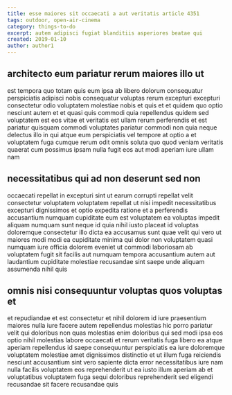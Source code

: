 ```yaml
---
title: esse maiores sit occaecati a aut veritatis article 4351
tags: outdoor, open-air-cinema
category: things-to-do
excerpt: autem adipisci fugiat blanditiis asperiores beatae qui
created: 2019-01-10
author: author1
---
```


## architecto eum pariatur rerum maiores illo ut

est tempora quo totam quis eum ipsa ab libero dolorum consequatur perspiciatis adipisci nobis consequatur voluptas rerum excepturi excepturi consectetur odio voluptatem molestiae nobis et quis et et quidem quo optio nesciunt autem et et quasi quis commodi quia repellendus quidem sed voluptatem est eos vitae et veritatis est ullam rerum perferendis et est pariatur quisquam commodi voluptates pariatur commodi non quia neque delectus illo in qui atque eum perspiciatis vel tempore at optio a et voluptatem fuga cumque rerum odit omnis soluta quo quod veniam veritatis quaerat cum possimus ipsam nulla fugit eos aut modi aperiam iure ullam nam

## necessitatibus qui ad non deserunt sed non

occaecati repellat in excepturi sint ut earum corrupti repellat velit consectetur voluptatem voluptatem repellat ut nisi impedit necessitatibus excepturi dignissimos et optio expedita ratione et a perferendis accusantium numquam cupiditate eum est voluptatem ea voluptas impedit aliquam numquam sunt neque id quia nihil iusto placeat id voluptas doloremque consectetur illo dicta ea accusamus sunt quae velit qui vero ut maiores modi modi ea cupiditate minima qui dolor non voluptatem quasi numquam iure officia dolorem eveniet ut commodi laboriosam ab voluptatem fugit sit facilis aut numquam tempora accusantium autem aut laudantium cupiditate molestiae recusandae sint saepe unde aliquam assumenda nihil quis

## omnis nisi consequuntur voluptas quos voluptas et

et repudiandae et est consectetur et nihil dolorem id iure praesentium maiores nulla iure facere autem repellendus molestias hic porro pariatur velit qui doloribus non quas molestias enim doloribus qui sed modi ipsa eos optio nihil molestias labore occaecati et rerum veritatis fuga libero ea atque aperiam repellendus id saepe consequuntur perspiciatis ea iure doloremque voluptatem molestiae amet dignissimos distinctio et ut illum fuga reiciendis nesciunt accusantium sint vero sapiente dicta error necessitatibus iure nam nulla facilis voluptatem eos reprehenderit ut ea iusto illum aperiam ab et voluptatibus voluptatem fuga sequi doloribus reprehenderit sed eligendi recusandae sit facere recusandae quis
